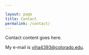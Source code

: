 ```yaml
---

layout: page
title: Contact
permalink: /contact/
---
```


Contact content goes here.

My e-mail is [viha4393@colorado.edu](mailto:viha4393@colorado.edu).
